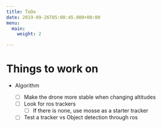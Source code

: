 ```yaml
---
title: ToDo
date: 2019-09-26T05:00:45.000+00:00
menu:
  main:
    weight: 2

---
```

# Things to work on

* Algorithm

    - [ ] Make the drone more stable when changing altitudes
    - [ ] Look for ros trackers
      - [ ] If there is none, use mosse as a starter tracker
    - [ ] Test a tracker vs Object detection through ros